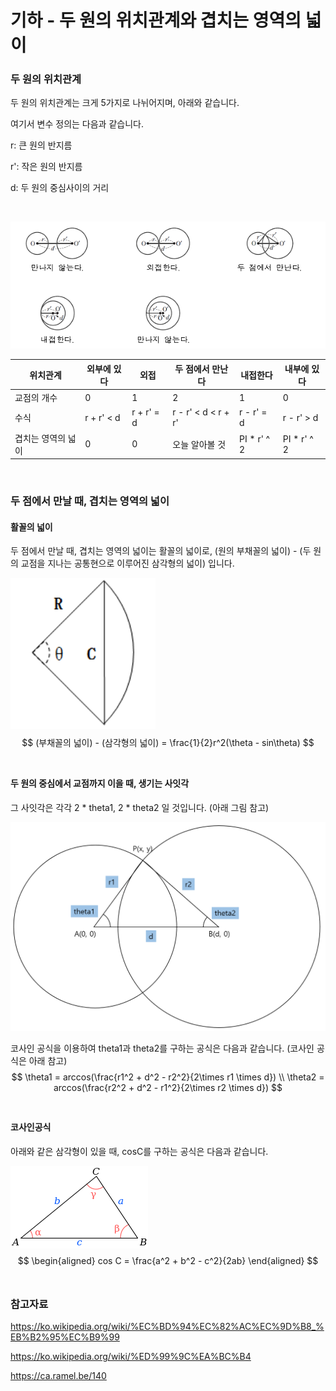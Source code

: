 # 기하 - 두 원의 위치관계와 겹치는 영역의 넓이

### 두 원의 위치관계

두 원의 위치관계는 크게 5가지로 나뉘어지며, 아래와 같습니다.

여기서 변수 정의는 다음과 같습니다.

r: 큰 원의 반지름

r': 작은 원의 반지름

d: 두 원의 중심사이의 거리

<br>

![img](./images/two-one-1)

| 위치관계           | 외부에 있다 | 외접       | 두 점에서 만난다    | 내접한다    | 내부에 있다 |
| ------------------ | ----------- | ---------- | ------------------- | ----------- | ----------- |
| 교점의 개수        | 0           | 1          | 2                   | 1           | 0           |
| 수식               | r + r' < d  | r + r' = d | r - r' < d < r + r' | r - r' = d  | r - r' > d  |
| 겹치는 영역의 넓이 | 0           | 0          | 오늘 알아볼 것      | PI * r' ^ 2 | PI * r' ^ 2 |

<br>

### 두 점에서 만날 때, 겹치는 영역의 넓이

#### 활꼴의 넓이

두 점에서 만날 때, 겹치는 영역의 넓이는 활꼴의 넓이로, (원의 부채꼴의 넓이) - (두 원의 교점을 지나는 공통현으로 이루어진 삼각형의 넓이) 입니다.

![image-20210816095637828](./images/two-one-2)
$$
(부채꼴의 넓이) - (삼각형의 넓이) = \frac{1}{2}r^2(\theta - sin\theta)
$$
<br>

#### 두 원의 중심에서 교점까지 이을 때, 생기는 사잇각

그 사잇각은 각각 2 * theta1, 2 * theta2 일 것입니다. (아래 그림 참고)

![img](./images/two-one-3)

코사인 공식을 이용하여 theta1과 theta2를 구하는 공식은 다음과 같습니다. (코사인 공식은 아래 참고)
$$
\theta1 = arccos(\frac{r1^2 + d^2 - r2^2}{2\times r1 \times d}) \\
\theta2 = arccos(\frac{r2^2 + d^2 - r1^2}{2\times r2 \times d})
$$
<br>

#### 코사인공식

아래와 같은 삼각형이 있을 때, cosC를 구하는 공식은 다음과 같습니다.

![img](./images/two-one-4)
$$
\begin{aligned}
cos C = \frac{a^2 + b^2 - c^2}{2ab}
\end{aligned}
$$
<br>

### 참고자료

https://ko.wikipedia.org/wiki/%EC%BD%94%EC%82%AC%EC%9D%B8_%EB%B2%95%EC%B9%99

https://ko.wikipedia.org/wiki/%ED%99%9C%EA%BC%B4

https://ca.ramel.be/140

